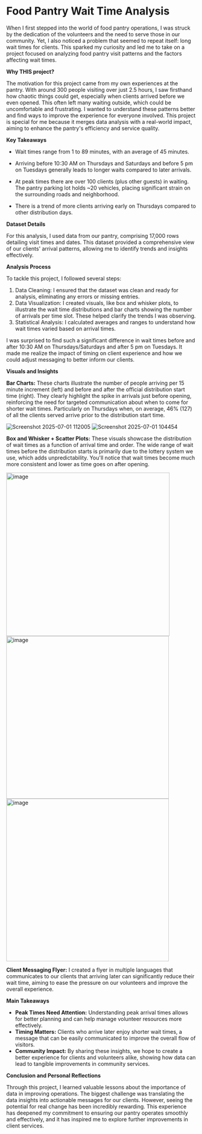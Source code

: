 # Food Pantry Wait Time Analysis

When I first stepped into the world of food pantry operations, I was struck by the dedication of the volunteers and the need to serve those in our community. Yet, I also noticed a problem that seemed to repeat itself: long wait times for clients. This sparked my curiosity and led me to take on a project focused on analyzing food pantry visit patterns and the factors affecting wait times.

**Why THIS project?**

The motivation for this project came from my own experiences at the pantry. With around 300 people visiting over just 2.5 hours, I saw firsthand how chaotic things could get, especially when clients arrived before we even opened. This often left many waiting outside, which could be uncomfortable and frustrating. I wanted to understand these patterns better and find ways to improve the experience for everyone involved. This project is special for me because it merges data analysis with a real-world impact, aiming to enhance the pantry's efficiency and service quality.

**Key Takeaways**

  - Wait times range from 1 to 89 minutes, with an average of 45 minutes.

  - Arriving before 10:30 AM on Thursdays and Saturdays and before 5 pm on Tuesdays generally leads to longer waits compared to later arrivals.

  - At peak times there are over 100 clients (plus other guests) in waiting. The pantry parking lot holds ~20 vehicles, placing significant strain on the surrounding roads and neighborhood.

  - There is a trend of more clients arriving early on Thursdays compared to other distribution days.


**Dataset Details**

For this analysis, I used data from our pantry, comprising 17,000 rows detailing visit times and dates. This dataset provided a comprehensive view of our clients' arrival patterns, allowing me to identify trends and insights effectively.

**Analysis Process**

To tackle this project, I followed several steps:

1. Data Cleaning: I ensured that the dataset was clean and ready for analysis, eliminating any errors or missing entries.
2. Data Visualization: I created visuals, like box and whisker plots, to illustrate the wait time distributions and bar charts showing the number of arrivals per time slot. These helped clarify the trends I was observing.
3. Statistical Analysis: I calculated averages and ranges to understand how wait times varied based on arrival times.

I was surprised to find such a significant difference in wait times before and after 10:30 AM on Thursdays/Saturdays and after 5 pm on Tuesdays. It made me realize the impact of timing on client experience and how we could adjust messaging to better inform our clients.

**Visuals and Insights**

**Bar Charts:** These charts illustrate the number of people arriving per 15 minute increment (left) and before and after the official distribution start time (right). They clearly highlight the spike in arrivals just before opening, reinforcing the need for targeted communication about when to come for shorter wait times. Particularly on Thursdays when, on average, 46% (127) of all the clients served arrive prior to the distribution start time.

![Screenshot 2025-07-01 112005](https://github.com/user-attachments/assets/ae2173e3-71d6-4a0a-a613-05d22f4e4bea) ![Screenshot 2025-07-01 104454](https://github.com/user-attachments/assets/f7e00496-98e5-47eb-90c9-a55c724a76a2)

**Box and Whisker + Scatter Plots:** These visuals showcase the distribution of wait times as a function of arrival time and order. The wide range of wait times before the distribution starts is primarily due to the lottery system we use, which adds unpredictability. You'll notice that wait times become much more consistent and lower as time goes on after opening.

<img width="433" alt="image" src="https://github.com/user-attachments/assets/fc640d50-1686-411a-aa05-88809dbaf204" />


<img width="431" alt="image" src="https://github.com/user-attachments/assets/e1e811ea-2a3c-4c01-9a5b-baace4c35d4e" />


<img width="431" alt="image" src="https://github.com/user-attachments/assets/542837e2-28e8-4f9c-99b0-4781d25fde34" />

**Client Messaging Flyer:** I created a flyer in multiple languages that communicates to our clients that arriving later can significantly reduce their wait time, aiming to ease the pressure on our volunteers and improve the overall experience.

**Main Takeaways**

-	**Peak Times Need Attention:** Understanding peak arrival times allows for better planning and can help manage volunteer resources more effectively.
-	**Timing Matters:** Clients who arrive later enjoy shorter wait times, a message that can be easily communicated to improve the overall flow of visitors.
-	**Community Impact:** By sharing these insights, we hope to create a better experience for clients and volunteers alike, showing how data can lead to tangible improvements in community services.

**Conclusion and Personal Reflections**

Through this project, I learned valuable lessons about the importance of data in improving operations. The biggest challenge was translating the data insights into actionable messages for our clients. However, seeing the potential for real change has been incredibly rewarding. This experience has deepened my commitment to ensuring our pantry operates smoothly and effectively, and it has inspired me to explore further improvements in client services.
